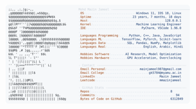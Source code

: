 <picture>
  <source srcset="https://raw.githubusercontent.com/mmazinjameel/mmazinjameel/main/dark_mode.svg?v=1750648807" media="(prefers-color-scheme: dark)">
  <img src="https://raw.githubusercontent.com/mmazinjameel/mmazinjameel/main/light_mode.svg?v=1750648807">
</picture>
